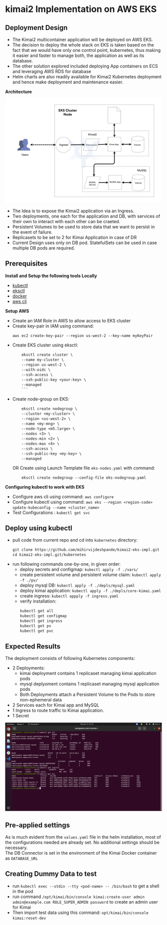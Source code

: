 # kimai2 Implementation on AWS EKS

## Deployment Design

 - The Kimai2 multicontainer application will be deployed on AWS EKS.<br>
 - The decision to deploy the whole stack on EKS is taken based on the fact that we would have only one control point, kubernetes, thus making it easier and faster to manage both, the application as well as its database.<br>
 - The other solution explored included deploying App containers on ECS and leveraging AWS RDS for database<br>
 - Helm charts are also readily available for Kimai2 Kubernetes deployment and hence make deployment and maintenance easier.

**Architecture**

![Kimai Architecture](/assets/images/archi.png)

 - The Idea is to expose the Kimai2 application via an Ingress.<br>
 - Two deployments, one each for the application and DB, with services of their own to interact with each other can be craeted.<br>
 - Persistent Volumes to be used to store data that we want to persist in the event of failure.<br>
 - Replicasets to be set to 2 for Kimai Application in case of DR<br>
 - Current Design uses only on DB pod. StatefulSets can be used in case multiple DB pods are required.

## Prerequisites

**Install and Setup the following tools Locally**
 - [kubectl](https://docs.aws.amazon.com/eks/latest/userguide/install-kubectl.html)
 - [eksctl](https://docs.aws.amazon.com/eks/latest/userguide/eksctl.html)
 - [docker](https://docs.docker.com/engine/install/)
 - [aws cli](https://docs.aws.amazon.com/cli/latest/userguide/install-cliv2-linux.html)

**Setup AWS**

 - Create an IAM Role in AWS to allow access to EKS cluster
 - Create key-pair in IAM using command: 
    ```
    aws ec2 create-key-pair --region us-west-2 --key-name myKeyPair
    ```
 - Create EKS cluster using eksctl:
    ```
        eksctl create cluster \
        --name my-cluster \
        --region us-west-2 \
        --with-oidc \
        --ssh-access \
        --ssh-public-key <your-key> \
        --managed
        ```
 - Create node-group on EKS:
    ```
        eksctl create nodegroup \
        --cluster <my-cluster> \
        --region <us-west-2> \
        --name <my-mng> \
        --node-type <m5.large> \
        --nodes <3> \
        --nodes-min <2> \
        --nodes-max <4> \
        --ssh-access \
        --ssh-public-key <my-key> \
        --managed
    ```
    OR
    Create using Launch Template file `eks-nodes.yaml` with command: 
    ```
        eksctl create nodegroup --config-file eks-nodegroup.yaml
    ```
**Configuring kubectl to work with EKS**

 - Configure aws cli using command: `aws configure`
 - Configure kubectl using command: `aws eks --region <region-code> update-kubeconfig --name <cluster_name>`
 - Test Configurations : `kubectl get svc`

## Deploy using kubectl

 - pull code from current repo and cd into `kubernetes` directory:
    ```
    git clone https://github.com/mihirvijdeshpande/kimai2-eks-impl.git
    cd kimai2-eks-impl.git/kubernetes
    ```
 - run following commands one-by-one, in given order:
    - deploy secrets and configmap: `kubectl apply -f ./vars/`
    - create persistent volume and persistent volume claim: `kubectl apply -f ./pv/`
    - deploy mysql DB: `kubectl apply -f ./depls/mysql.yaml`
    - deploy kimai application: `kubectl apply -f ./depls/core-kimai.yaml`
    - create ingress: `kubectl appply -f ingress.yaml`
    - verify installation:
        ```
        kubectl get all
        kubectl get configmap
        kubectl get ingress
        kubectl get pv
        kubectl get pvc
        ```

## Expected Results

The deployment consists of following Kubernetes components:

 - 2 Deployments:
    - kimai deployment contains 1 replicaset managing kimai application pods
    - mysql deplyoment contains 1 replicaset managing mysql application pods
    - Both Deployments attach a Persistent Volume to the Pods to store non-ephemeral data
 - 2 Services each for Kimai app and MySQL
 - 1 Ingress to route traffic to Kimai application.
 - 1 Secret

![Kimai Setup](/assets/images/kimai.png)

## Pre-applied settings

As is much evident from the `values.yaml` file in the helm installation, most of the configurations needed are already set. No additional settings should be necessary.<br>
The DB Connector is set in the environment of the Kimai Docker container as `DATABASE_URL`<br>


## Creating Dummy Data to test

 - run `kubectl exec --stdin --tty <pod-name> -- /bin/bash` to get a shell in the pod
 - run command `/opt/kimai/bin/console kimai:create-user admin admin@example.com ROLE_SUPER_ADMIN password` to create an admin user for Kimai
 - Then import test data using this command: `opt/kimai/bin/console kimai:reset-dev`


